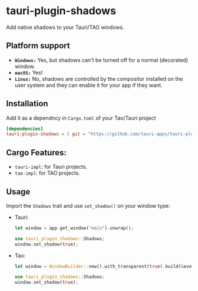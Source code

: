# tauri-plugin-shadows

Add native shadows to your Tauri/TAO windows.

## Platform support

 - **`Windows:`** Yes, but shadows can't be turned off for a normal (decorated) window.
 - **`macOS:`** Yes!
 - **`Linux:`** No, shadows are controlled by the compositor installed on the user system and they can enable it for your app if they want.

## Installation

Add it as a dependncy in `Cargo.toml` of your Tao/Tauri project
```toml
[dependencies]
tauri-plugin-shadows = { git = "https://github.com/tauri-apps/tauri-plugin-shadows", features = ["tauri-impl"] } # or "tao-impl" for TAO projects.
```

## Cargo Features:

- `tauri-impl`: for Tauri projects.
- `tao-impl`: for TAO projects.

## Usage
Import the `Shadows` trait and use `set_shadow()` on your window type:
- Tauri:
    ```rs
    let window = app.get_window("main").unwrap();

    use tauri_plugin_shadows::Shadows;
    window.set_shadow(true);
    ```
- Tao:
    ```rs
    let window = WindowBuilder::new().with_transparent(true).build(&event_loop).unwrap();

    use tauri_plugin_shadows::Shadows;
    window.set_shadow(true);
    ```